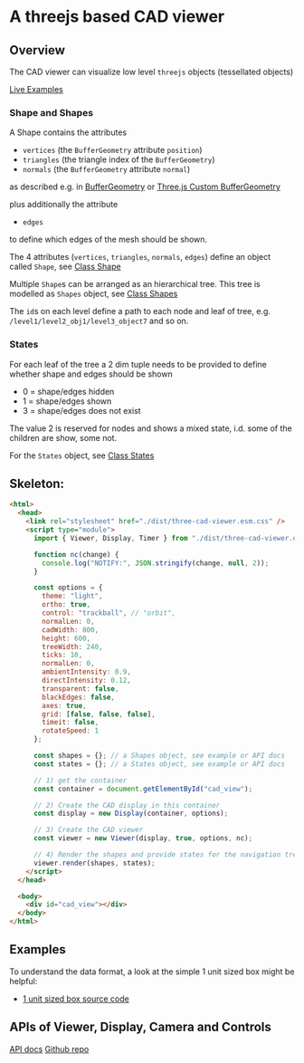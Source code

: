 # A threejs based CAD viewer

## Overview

The CAD viewer can visualize low level `threejs` objects (tessellated objects)

[Live Examples](https://bernhard-42.github.io/three-cad-viewer/example.html)

### Shape and Shapes

A Shape contains the attributes

- `vertices` (the `BufferGeometry` attribute `position`)
- `triangles` (the triangle index of the `BufferGeometry`)
- `normals` (the `BufferGeometry` attribute `normal`)

as described e.g. in [BufferGeometry](https://threejs.org/docs/#api/en/core/BufferGeometry) or [Three.js Custom BufferGeometry](https://threejsfundamentals.org/threejs/lessons/threejs-custom-buffergeometry.html)

plus additionally the attribute

- `edges`

to define which edges of the mesh should be shown.

The 4 attributes (`vertices`, `triangles`, `normals`, `edges`) define an object called `Shape`, see [Class Shape](https://bernhard-42.github.io/three-cad-viewer/global.html#Shape)

Multiple `Shape`s can be arranged as an hierarchical tree. This tree is modelled as `Shapes` object, see [Class Shapes](https://bernhard-42.github.io/three-cad-viewer/global.html#Shapes)

The `id`s on each level define a path to each node and leaf of tree, e.g. `/level1/level2_obj1/level3_object7` and so on.

### States

For each leaf of the tree a 2 dim tuple needs to be provided to define whether shape and edges should be shown

- 0 = shape/edges hidden
- 1 = shape/edges shown
- 3 = shape/edges does not exist

The value 2 is reserved for nodes and shows a mixed state, i.d. some of the children are show, some not.

For the `States` object, see [Class States](https://bernhard-42.github.io/three-cad-viewer/global.html#States)

## Skeleton:

```html
<html>
  <head>
    <link rel="stylesheet" href="./dist/three-cad-viewer.esm.css" />
    <script type="module">
      import { Viewer, Display, Timer } from "./dist/three-cad-viewer.esm.js";

      function nc(change) {
        console.log("NOTIFY:", JSON.stringify(change, null, 2));
      }

      const options = {
        theme: "light",
        ortho: true,
        control: "trackball", // "orbit",
        normalLen: 0,
        cadWidth: 800,
        height: 600,
        treeWidth: 240,
        ticks: 10,
        normalLen: 0,
        ambientIntensity: 0.9,
        directIntensity: 0.12,
        transparent: false,
        blackEdges: false,
        axes: true,
        grid: [false, false, false],
        timeit: false,
        rotateSpeed: 1
      };

      const shapes = {}; // a Shapes object, see example or API docs
      const states = {}; // a States object, see example or API docs

      // 1) get the container
      const container = document.getElementById("cad_view");

      // 2) Create the CAD display in this container
      const display = new Display(container, options);

      // 3) Create the CAD viewer
      const viewer = new Viewer(display, true, options, nc);

      // 4) Render the shapes and provide states for the navigation tree in this viewer
      viewer.render(shapes, states);
    </script>
  </head>

  <body>
    <div id="cad_view"></div>
  </body>
</html>
```

## Examples

To understand the data format, a look at the simple 1 unit sized box might be helpful:

- [1 unit sized box source code](https://github.com/bernhard-42/three-cad-viewer/blob/master/examples/box1.js)

## APIs of Viewer, Display, Camera and Controls

[API docs](https://bernhard-42.github.io/three-cad-viewer/Viewer.html) [Github
repo](https://github.com/bernhard-42/three-cad-viewer)
